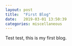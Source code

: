 ```yaml
---
layout: post
title:  "First Blog"
date:   2019-03-01 13:50:39
categories: miscellaneous
---
```

Test test, this is my first blog.
